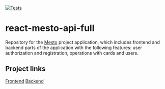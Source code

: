 [![Tests](https://github.com/yandex-praktikum/react-mesto-api-full-gha/actions/workflows/tests.yml/badge.svg)](https://github.com/yandex-praktikum/react-mesto-api-full-gha/actions/workflows/tests.yml)
# react-mesto-api-full
Repository for the [Mesto](https://tokarenko.nomoredomains.work) project application, which includes frontend and backend parts of the application with the following features: user authorization and registration, operations with cards and users.

## Project links

[Frontend](https://tokarenko.nomoredomains.work/signin)
[Backend](https://api.tokarenko.nomoredomains.work)
